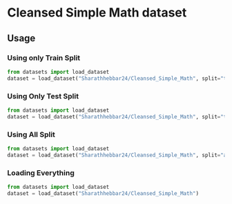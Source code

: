 # Cleansed Simple Math dataset

## Usage

### Using only Train Split

```python
from datasets import load_dataset
dataset = load_dataset("Sharathhebbar24/Cleansed_Simple_Math", split="train")
```

### Using Only Test Split

```python
from datasets import load_dataset
dataset = load_dataset("Sharathhebbar24/Cleansed_Simple_Math", split="test")
```

### Using All Split

```python
from datasets import load_dataset
dataset = load_dataset("Sharathhebbar24/Cleansed_Simple_Math", split="all")
```

### Loading Everything
```python
from datasets import load_dataset
dataset = load_dataset("Sharathhebbar24/Cleansed_Simple_Math")
```